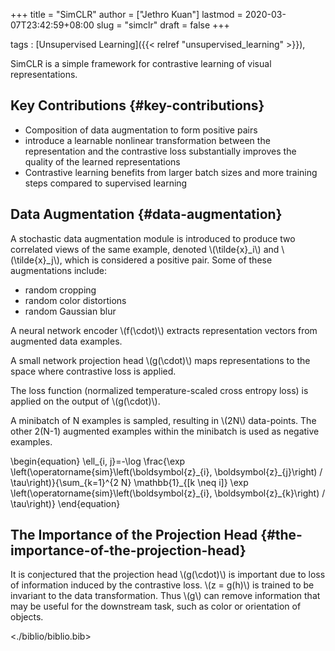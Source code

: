 +++
title = "SimCLR"
author = ["Jethro Kuan"]
lastmod = 2020-03-07T23:42:59+08:00
slug = "simclr"
draft = false
+++

tags
: [Unsupervised Learning]({{< relref "unsupervised_learning" >}}),

SimCLR is a simple framework for contrastive learning of visual
representations.


## Key Contributions {#key-contributions}

-   Composition of data augmentation to form positive pairs
-   introduce a learnable nonlinear transformation between the
    representation and the contrastive loss substantially improves the
    quality of the learned representations
-   Contrastive learning benefits from larger batch sizes and more
    training steps compared to supervised learning


## Data Augmentation {#data-augmentation}

A stochastic data augmentation module is introduced to produce two
correlated views of the same example, denoted \\(\tilde{x}\_i\\) and
\\(\tilde{x}\_j\\), which is considered a positive pair. Some of these
augmentations include:

-   random cropping
-   random color distortions
-   random Gaussian blur

A neural network encoder \\(f(\cdot)\\) extracts representation vectors
from augmented data examples.

A small network projection head \\(g(\cdot)\\) maps representations to the
space where contrastive loss is applied.

The loss function (normalized temperature-scaled cross entropy loss)
is applied on the output of \\(g(\cdot)\\).

A minibatch of N examples is sampled, resulting in \\(2N\\) data-points.
The other 2(N-1) augmented examples within the minibatch is used as
negative examples.

\begin{equation}
\ell\_{i, j}=-\log \frac{\exp \left(\operatorname{sim}\left(\boldsymbol{z}\_{i}, \boldsymbol{z}\_{j}\right) / \tau\right)}{\sum\_{k=1}^{2 N} \mathbb{1}\_{[k \neq i]} \exp \left(\operatorname{sim}\left(\boldsymbol{z}\_{i}, \boldsymbol{z}\_{k}\right) / \tau\right)}
\end{equation}


## The Importance of the Projection Head {#the-importance-of-the-projection-head}

It is conjectured that the projection head \\(g(\cdot)\\) is important due
to loss of information induced by the contrastive loss. \\(z = g(h)\\) is
trained to be invariant to the data transformation. Thus \\(g\\) can
remove information that may be useful for the downstream task, such as
color or orientation of objects.

<./biblio/biblio.bib>
